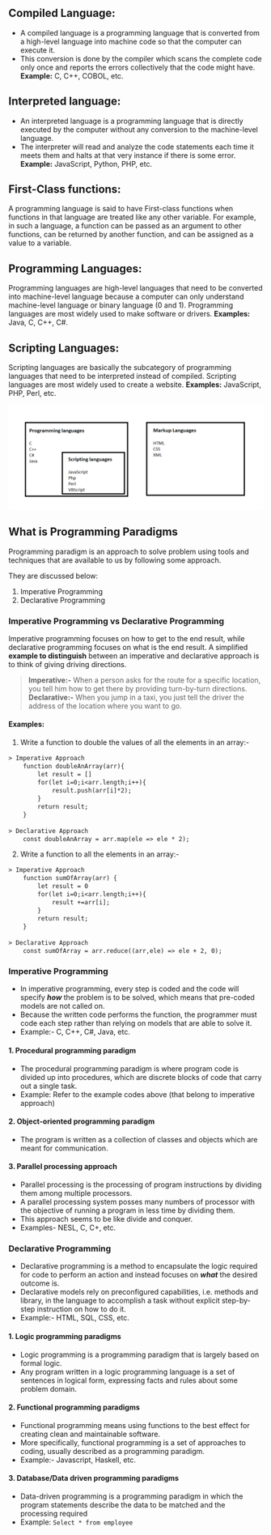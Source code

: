 ## Compiled Language:

- A compiled language is a programming language that is converted from a high-level language into machine code so that the computer can execute it.
- This conversion is done by the compiler which scans the complete code only once and reports the errors collectively that the code might have.
  **Example:** C, C++, COBOL, etc.

## Interpreted language:

- An interpreted language is a programming language that is directly executed by the computer without any conversion to the machine-level language.
- The interpreter will read and analyze the code statements each time it meets them and halts at that very instance if there is some error.
  **Example:** JavaScript, Python, PHP, etc.

## First-Class functions:

A programming language is said to have First-class functions when functions in that language are treated like any other variable. For example, in such a language, a function can be passed as an argument to other functions, can be returned by another function, and can be assigned as a value to a variable.

## Programming Languages:

Programming languages are high-level languages that need to be converted into machine-level language because a computer can only understand machine-level language or binary language (0 and 1).
Programming languages are most widely used to make software or drivers.
**Examples:** Java, C, C++, C#.

## Scripting Languages:

Scripting languages are basically the subcategory of programming languages that need to be interpreted instead of compiled.
Scripting languages are most widely used to create a website.
**Examples:** JavaScript, PHP, Perl, etc.

![Image](/Assests/Images/ProgrammingLang.png)

## What is Programming Paradigms

Programming paradigm is an approach to solve problem using tools and techniques that are available to us by following some approach.

They are discussed below:

1. Imperative Programming
2. Declarative Programming

### Imperative Programming vs Declarative Programming

Imperative programming focuses on how to get to the end result, while declarative programming focuses on what is the end result.
A simplified **example to distinguish** between an imperative and declarative approach is to think of giving driving directions.

> **Imperative:-** When a person asks for the route for a specific location, you tell him how to get there by providing turn-by-turn directions.
> **Declarative:-** When you jump in a taxi, you just tell the driver the address of the location where you want to go.

#### Examples:

1. Write a function to double the values of all the elements in an array:-

```
> Imperative Approach
	function doubleAnArray(arr){
		let result = []
		for(let i=0;i<arr.length;i++){
			result.push(arr[i]*2);
		}
		return result;
	}

> Declarative Approach
	const doubleAnArray = arr.map(ele => ele * 2);
```

2. Write a function to all the elements in an array:-

```
> Imperative Approach
	function sumOfArray(arr) {
		let result = 0
		for(let i=0;i<arr.length;i++){
			result +=arr[i];
		}
		return result;
	}

> Declarative Approach
	const sumOfArray = arr.reduce((arr,ele) => ele + 2, 0);
```

### Imperative Programming

- In imperative programming, every step is coded and the code will specify **_how_** the problem is to be solved, which means that pre-coded models are not called on.
- Because the written code performs the function, the programmer must code each step rather than relying on models that are able to solve it.
- Example:- C, C++, C#, Java, etc.

#### 1. Procedural programming paradigm

- The procedural programming paradigm is where program code is divided up into procedures, which are discrete blocks of code that carry out a single task.
- Example: Refer to the example codes above (that belong to imperative approach)

#### 2. Object-oriented programming paradigm

- The program is written as a collection of classes and objects which are meant for communication.

#### 3. Parallel processing approach

- Parallel processing is the processing of program instructions by dividing them among multiple processors.
- A parallel processing system posses many numbers of processor with the objective of running a program in less time by dividing them.
- This approach seems to be like divide and conquer.
- Examples- NESL, C, C+, etc.

### Declarative Programming

- Declarative programming is a method to encapsulate the logic required for code to perform an action and instead focuses on **_what_** the desired outcome is.
- Declarative models rely on preconfigured capabilities, i.e. methods and library, in the language to accomplish a task without explicit step-by-step instruction on how to do it.
- Example:- HTML, SQL, CSS, etc.

#### 1. Logic programming paradigms

- Logic programming is a programming paradigm that is largely based on formal logic.
- Any program written in a logic programming language is a set of sentences in logical form, expressing facts and rules about some problem domain.

#### 2. Functional programming paradigms

- Functional programming means using functions to the best effect for creating clean and maintainable software.
- More specifically, functional programming is a set of approaches to coding, usually described as a programming paradigm.
- Example:- Javascript, Haskell, etc.

#### 3. Database/Data driven programming paradigms

- Data-driven programming is a programming paradigm in which the program statements describe the data to be matched and the processing required
- Example: `Select * from employee`
